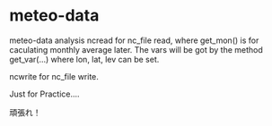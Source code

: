 # meteo-data
meteo-data analysis
ncread for nc_file read, where get_mon() is for caculating monthly average later. The vars will be got by the method get_var(...) where lon, lat, lev can be set.

ncwrite for nc_file write.

Just for Practice....

頑張れ！
